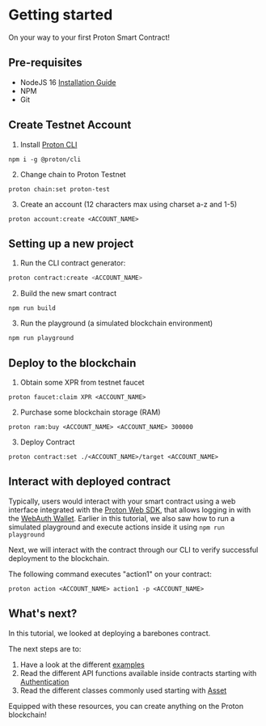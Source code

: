 
# Getting started

On your way to your first Proton Smart Contract!

## Pre-requisites

- NodeJS 16 [Installation Guide](https://github.com/ProtonProtocol/proton-cli/blob/master/INSTALL_NODE.md)
- NPM
- Git

## Create Testnet Account

1. Install [Proton CLI](https://github.com/ProtonProtocol/proton-cli)
```
npm i -g @proton/cli
```

2. Change chain to Proton Testnet
```
proton chain:set proton-test
```

3. Create an account (12 characters max using charset a-z and 1-5)
```
proton account:create <ACCOUNT_NAME>
```

## Setting up a new project

1. Run the CLI contract generator:

```sh
proton contract:create <ACCOUNT_NAME>
```

2. Build the new smart contract
```
npm run build
```

3. Run the playground (a simulated blockchain environment)
```
npm run playground
```

## Deploy to the blockchain


1. Obtain some XPR from testnet faucet
```
proton faucet:claim XPR <ACCOUNT_NAME>
```

2. Purchase some blockchain storage (RAM)
```
proton ram:buy <ACCOUNT_NAME> <ACCOUNT_NAME> 300000
```

3. Deploy Contract
```
proton contract:set ./<ACCOUNT_NAME>/target <ACCOUNT_NAME>
```

## Interact with deployed contract
Typically, users would interact with your smart contract using a web interface integrated with the [Proton Web SDK](https://github.com/ProtonProtocol/ProtonWeb), that allows logging in with the [WebAuth Wallet](http://webauth.com/). Earlier in this tutorial, we also saw how to run a simulated playground and execute actions inside it using `npm run playground`

Next, we will interact with the contract through our CLI to verify successful deployment to the blockchain. 

The following command executes "action1" on your contract:
```
proton action <ACCOUNT_NAME> action1 -p <ACCOUNT_NAME>
```

## What's next?

In this tutorial, we looked at deploying a barebones contract.

The next steps are to:
1. Have a look at the different [examples](./examples.md)
2. Read the different API functions available inside contracts starting with [Authentication](./api/authentication.md)
3. Read the different classes commonly used starting with [Asset](./classes/asset.md)

Equipped with these resources, you can create anything on the Proton blockchain!